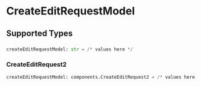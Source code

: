 # CreateEditRequestModel


## Supported Types

### 

```python
createEditRequestModel: str = /* values here */
```

### CreateEditRequest2

```python
createEditRequestModel: components.CreateEditRequest2 = /* values here */
```

